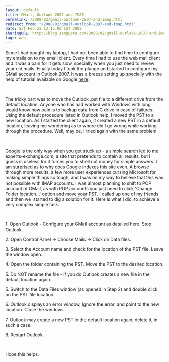 ```yaml
---
layout: default
title: GMail, Outlook 2007 and IMAP
permalink: /2008/02/gmail-outlook-2007-and-imap.html
redirect_from: "/2008/02/gmail-outlook-2007-and-imap.html"
date: Sat Feb 23 12:15:00 IST 2008
sharingURL: http://blog.sangupta.com/2008/02/gmail-outlook-2007-and-imap.html
tags: web
---
```

<p>Since I had bought my laptop, I had not been able to find time to configure my emails on to my email client. Every time I had to use the web mail client and it was a pain for it gets slow, specially when you just need to review your old mails. Finally today I took the plunge and started to configure my GMail account in Outlook 2007. It was a breeze setting up specially with the help of tutorial available on Google <a title="Tutorial to configure GMaill with Outlook 2007" href="http://mail.google.com/support/bin/answer.py?answer=77689" target="_blank">here</a>. </p> 
<p>&nbsp;</p> 
<p>The tricky part was to move the Outlook .pst file to a different drive from the default location. Anyone who has had worked with Windows with long would know how pain is to backup data from C drive in case of failures. Using the default procedure listed in Outlook help, I moved the PST to a new location. As I started the client again, it created a new PST in a default location, leaving me wondering as to where did I go wrong while working through the procedure. Well, may be, I tried again with the same problem. </p> 
<p>&nbsp;</p> 
<p>Google is the only way when you get stuck up - a simple search led to me experts-exchange.com, a site that pretends to contain all results, but I guess is useless for it forces you to shell out money for simple answers. I am surprised as to why does Google indexes this site even. A browse through more results, a few more user experiences cursing Microsoft for making simple things so tough, and I was on my way to believe that this was not possible with IMAP accounts. I was almost planning to shift to POP account of GMail, as with POP accounts you just need to click 'Change Folder location...' option and move your PST. I called up one of my friends and then we&nbsp; started to dig a solution for it. Here is what I did, to achieve a very complex simple task.</p> 
<p>&nbsp;</p> 
<p>1. Open Outlook - Configure your GMail account as detailed here. Stop Outlook.</p> 
<p>2. Open Control Panel -&gt; Choose Mails -&gt; Click on Data files.</p> 
<p>3. Select the Account name and check for the location of the PST file. Leave the window open.</p> 
<p>4. Open the folder containing the PST. Move the PST to the desired location.</p> 
<p>5. Do NOT rename the file - if you do Outlook creates a new file in the default location again.</p> 
<p>5. Switch to the Data Files window (as opened in Step 2) and double click on the PST file location.</p> 
<p>6. Outlook displays an error window, Ignore the error, and point to the new location. Close the windows.</p> 
<p>7. Outlook may create a new PST in the default location again, delete it, in such a case.</p> 
<p>8. Restart Outlook.</p> 
<p>&nbsp;</p> 
<p>Hope this helps.</p>
